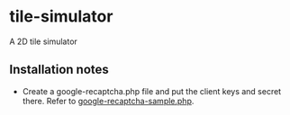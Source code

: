 # tile-simulator
A 2D tile simulator

## Installation notes

- Create a google-recaptcha.php file and put the client keys and secret there. Refer to [google-recaptcha-sample.php](google-recaptcha-sample.php).
